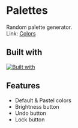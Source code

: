 # Palettes
Random palette generator.
\
Link: <a href="https://colors.danncd.com/" target="_blank">Colors</a>

## Built with
[![Built with](https://skillicons.dev/icons?i=js,css,html)](https://skillicons.dev)

## Features
- Default & Pastel colors
- Brightness button
- Undo button
- Lock button


